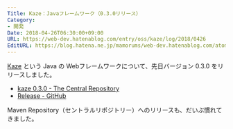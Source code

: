 ```yaml
---
Title: Kaze：Javaフレームワーク（0.3.0リリース）
Category:
- 開発
Date: 2018-04-26T06:30:00+09:00
URL: https://web-dev.hatenablog.com/entry/oss/kaze/log/2018/0426
EditURL: https://blog.hatena.ne.jp/mamorums/web-dev.hatenablog.com/atom/entry/17391345971637595082
---
```


[Kaze](https://github.com/mamorum/kaze) という Java の Webフレームワークについて、先日バージョン 0.3.0 をリリースしました。

- [kaze 0.3.0 - The Central Repository](https://search.maven.org/#artifactdetails%7Ccom.github.mamorum%7Ckaze%7C0.3.0%7Cjar)
- [Release - GitHub](https://github.com/mamorum/kaze/releases/tag/v0.3.0)

Maven Repository（セントラルリポジトリー）へのリリースも、だいぶ慣れてきました。

